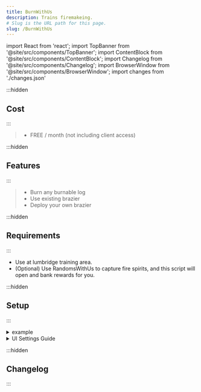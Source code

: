 ```yaml
---
title: BurnWithUs
description: Trains firemakeing.
# Slug is the URL path for this page.
slug: /BurnWithUs
---
```


import React from 'react';
import TopBanner from '@site/src/components/TopBanner';
import ContentBlock from '@site/src/components/ContentBlock';
import Changelog from '@site/src/components/Changelog';
import BrowserWindow from '@site/src/components/BrowserWindow';
import changes from './changes.json'

<TopBanner title="BurnWithUs" version="v1.0.6" skill="Firemaking">
</TopBanner>

:::hidden

## Cost

:::

<ContentBlock title="Cost">

> - FREE / month (not including client access)

</ContentBlock>

:::hidden

## Features

:::

<ContentBlock title="Features">

> - Burn any burnable log
> - Use existing brazier
> - Deploy your own brazier

</ContentBlock>

:::hidden

## Requirements

:::
<ContentBlock title="Requirements">

- Use at lumbridge training area.
- (Optional) Use RandomsWithUs to capture fire spirits, and this script will open and bank rewards for you.

</ContentBlock>

:::hidden

## Setup

:::
<ContentBlock title="Setup">

<details>
<summary>example</summary>

- example

</details>

<details>
<summary>UI Settings Guide</summary>

- example

</details>

</ContentBlock>

:::hidden

## Changelog

:::

<Changelog changes={changes}>

</Changelog>
